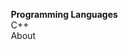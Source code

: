 
<span id="toc">
<navigation>

* **Programming Languages**
* C++
* [About]({{baseUrl}}/blob/master/about/acknowledgements.html)

</navigation>
</span>
